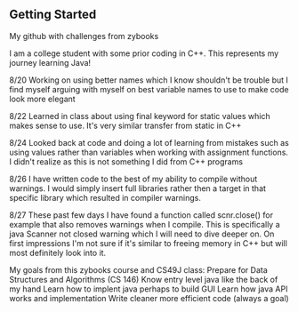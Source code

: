 ## Getting Started


My github with challenges from zybooks


I am a college student with some prior coding in C++.
This represents my journey learning Java!

8/20
Working on using better names which I know shouldn't be trouble but
I find myself arguing with myself on best variable names to use to make
code look more elegant


8/22
Learned in class about using final keyword for static values which makes
sense to use. It's very similar transfer from static in C++


8/24
Looked back at code and doing a lot of learning from mistakes such as using values
rather than variables when working with assignment functions. I didn't realize as
this is not something I did from C++ programs


8/26
I have written code to the best of my ability to compile without warnings.
I would simply insert full libraries rather then a target in that
specific library which resulted in compiler warnings.


8/27
These past few days I have found a function called scnr.close() for example that
also removes warnings when I compile. This is specifically a java Scanner not closed
warning which I will need to dive deeper on. On first impressions I'm not sure
if it's similar to freeing memory in C++ but will most definitely look into it.



My goals from this zybooks course and CS49J class:
Prepare for Data Structures and Algorithms (CS 146)
Know entry level java like the back of my hand
Learn how to implent java perhaps to build GUI
Learn how java API works and implementation
Write cleaner more efficient code (always a goal)
